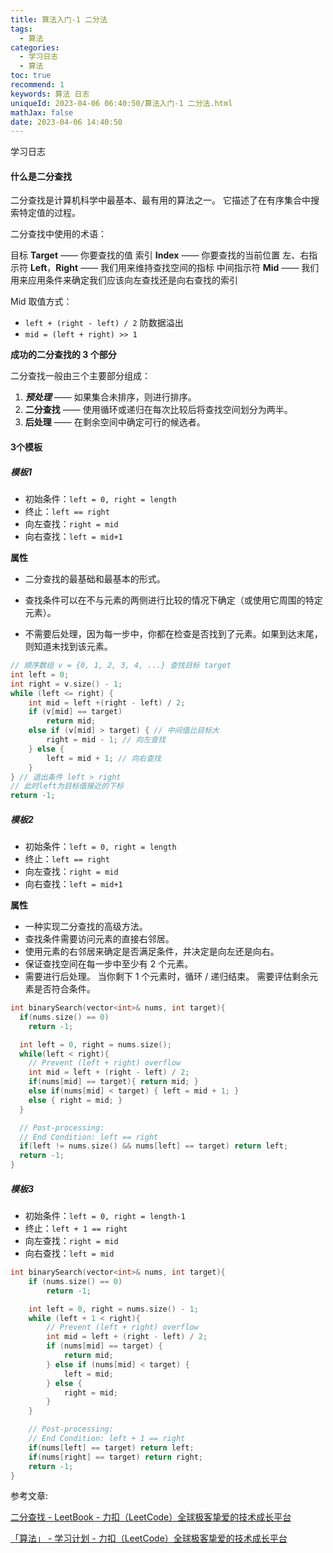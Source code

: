 ```yaml
---
title: 算法入门-1 二分法
tags:
  - 算法
categories:
  - 学习日志
  - 算法
toc: true
recommend: 1
keywords: 算法 日志
uniqueId: 2023-04-06 06:40:50/算法入门-1 二分法.html
mathJax: false
date: 2023-04-06 14:40:50
---
```

学习日志

<!-- more -->

#### 什么是二分查找

二分查找是计算机科学中最基本、最有用的算法之一。 它描述了在有序集合中搜索特定值的过程。

二分查找中使用的术语：

目标 **Target** —— 你要查找的值
索引 **Index** —— 你要查找的当前位置
左、右指示符 **Left**，**Right** —— 我们用来维持查找空间的指标
中间指示符 **Mid** —— 我们用来应用条件来确定我们应该向左查找还是向右查找的索引

Mid 取值方式：

- `left + (right - left) / 2`    防数据溢出
- `mid = (left + right) >> 1`



**成功的二分查找的 3 个部分**

二分查找一般由三个主要部分组成：

1. ***预处理*** —— 如果集合未排序，则进行排序。
2. **二分查找** —— 使用循环或递归在每次比较后将查找空间划分为两半。
3. **后处理** —— 在剩余空间中确定可行的候选者。



#### 3个模板

##### 模板1

- 初始条件：`left = 0, right = length`
- 终止：`left == right`
- 向左查找：`right = mid`
- 向右查找：`left = mid+1`

**属性**

- 二分查找的最基础和最基本的形式。

- 查找条件可以在不与元素的两侧进行比较的情况下确定（或使用它周围的特定元素）。
- 不需要后处理，因为每一步中，你都在检查是否找到了元素。如果到达末尾，则知道未找到该元素。

```cpp
// 顺序数组 v = {0, 1, 2, 3, 4, ...} 查找目标 target
int left = 0;
int right = v.size() - 1;
while (left <= right) {
	int mid = left +(right - left) / 2;
    if (v[mid] == target)
        return mid;
    else if (v[mid] > target) { // 中间值比目标大
        right = mid - 1; // 向左查找
    } else {
        left = mid + 1; // 向右查找
    }
} // 退出条件 left > right
// 此时left为目标值接近的下标
return -1;
```



##### 模板2

- 初始条件：`left = 0, right = length`
- 终止：`left == right`
- 向左查找：`right = mid`
- 向右查找：`left = mid+1`

**属性**

- 一种实现二分查找的高级方法。
- 查找条件需要访问元素的直接右邻居。
- 使用元素的右邻居来确定是否满足条件，并决定是向左还是向右。
- 保证查找空间在每一步中至少有 2 个元素。
- 需要进行后处理。 当你剩下 1 个元素时，循环 / 递归结束。 需要评估剩余元素是否符合条件。

```cpp
int binarySearch(vector<int>& nums, int target){
  if(nums.size() == 0)
    return -1;

  int left = 0, right = nums.size();
  while(left < right){
    // Prevent (left + right) overflow
    int mid = left + (right - left) / 2;
    if(nums[mid] == target){ return mid; }
    else if(nums[mid] < target) { left = mid + 1; }
    else { right = mid; }
  }

  // Post-processing:
  // End Condition: left == right
  if(left != nums.size() && nums[left] == target) return left;
  return -1;
}
```





##### 模板3

- 初始条件：`left = 0, right = length-1`
- 终止：`left + 1 == right`
- 向左查找：`right = mid`
- 向右查找：`left = mid`

```cpp
int binarySearch(vector<int>& nums, int target){
    if (nums.size() == 0)
        return -1;

    int left = 0, right = nums.size() - 1;
    while (left + 1 < right){
        // Prevent (left + right) overflow
        int mid = left + (right - left) / 2;
        if (nums[mid] == target) {
            return mid;
        } else if (nums[mid] < target) {
            left = mid;
        } else {
            right = mid;
        }
    }

    // Post-processing:
    // End Condition: left + 1 == right
    if(nums[left] == target) return left;
    if(nums[right] == target) return right;
    return -1;
}
```





参考文章:

[二分查找 - LeetBook - 力扣（LeetCode）全球极客挚爱的技术成长平台](https://leetcode.cn/leetbook/read/binary-search/xe5fpe/)

[「算法」 - 学习计划 - 力扣（LeetCode）全球极客挚爱的技术成长平台](https://leetcode.cn/study-plan/algorithms/?progress=x5l07t6e)

